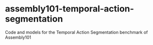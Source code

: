 # assembly101-temporal-action-segmentation
Code and models for the Temporal Action Segmentation benchmark of Assembly101
